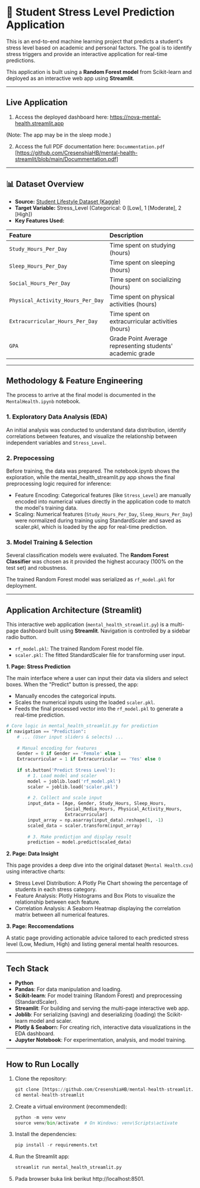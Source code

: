 # 🧠 Student Stress Level Prediction Application

This is an end-to-end machine learning project that predicts a student's stress level based on academic and personal factors. The goal is to identify stress triggers and provide an interactive application for real-time predictions.

This application is built using a **Random Forest model** from Scikit-learn and deployed as an interactive web app using **Streamlit**.

---

## Live Application

1. Access the deployed dashboard here:
https://nova-mental-health.streamlit.app

(Note: The app may be in the sleep mode.)

2. Access the full PDF documentation here:
`Docummentation.pdf` [https://github.com/CresenshiaHB/mental-health-streamlit/blob/main/Docummentation.pdf]

---

## 📊 Dataset Overview

* **Source:** [Student Lifestyle Dataset (Kaggle)]([https://www.kaggle.com/datasets/steve1215rogg/student-lifestyle-dataset])
* **Target Variable:** Stress_Level (Categorical: 0 [Low], 1 [Moderate], 2 [High])
* **Key Features Used:**

| Feature | Description |
| :--- | :--- |
| `Study_Hours_Per_Day` | Time spent on studying (hours) |
| `Sleep_Hours_Per_Day` | Time spent on sleeping (hours) |
| `Social_Hours_Per_Day` | Time spent on socializing (hours) |
| `Physical_Activity_Hours_Per_Day` | Time spent on physical activities (hours) |
| `Extracurricular_Hours_Per_Day` | Time spent on extracurricular activities (hours) |
| `GPA ` | Grade Point Average representing students' academic grade |

---

## Methodology & Feature Engineering

The process to arrive at the final model is documented in the `MentalHealth.ipynb` notebook.

### 1. Exploratory Data Analysis (EDA)

An initial analysis was conducted to understand data distribution, identify correlations between features, and visualize the relationship between independent variables and `Stress_Level`.

### 2. Prepocessing

Before training, the data was prepared. The notebook.ipynb shows the exploration, while the mental_health_streamlit.py app shows the final preprocessing logic required for inference:

* Feature Encoding: Categorical features (like `Stress_Level`) are manually encoded into numerical values directly in the application code to match the model's training data.
* Scaling: Numerical features (`Study_Hours_Per_Day`, `Sleep_Hours_Per_Day`) were normalized during training using StandardScaler and saved as scaler.pkl, which is loaded by the app for real-time prediction.

### 3. Model Training & Selection

Several classification models were evaluated. The **Random Forest Classifier** was chosen as it provided the highest accuracy (100% on the test set) and robustness.

The trained Random Forest model was serialized as `rf_model.pkl` for deployment.

---

## Application Architecture (Streamlit)

This interactive web application (`mental_health_streamlit.py`) is a multi-page dashboard built using **Streamlit**. Navigation is controlled by a sidebar radio button.

* `rf_model.pkl`: The trained Random Forest model file.
* `scaler.pkl`: The fitted StandardScaler file for transforming user input.

**1. Page: Stress Prediction**

The main interface where a user can input their data via sliders and select boxes. When the "Predict" button is pressed, the app:
* Manually encodes the categorical inputs.
* Scales the numerical inputs using the loaded `scaler.pkl`.
* Feeds the final processed vector into the `rf_model.pkl` to generate a real-time prediction.

```python
# Core logic in mental_health_streamlit.py for prediction
if navigation == "Prediction":
    # ... (User input sliders & selects) ...
    
    # Manual encoding for features
    Gender = 0 if Gender == 'Female' else 1
    Extracurricular = 1 if Extracurricular == 'Yes' else 0
    
    if st.button('Predict Stress Level'):
        # 1. Load model and scaler
        model = joblib.load('rf_model.pkl')
        scaler = joblib.load('scaler.pkl')
        
        # 2. Collect and scale input
        input_data = [Age, Gender, Study_Hours, Sleep_Hours, 
                      Social_Media_Hours, Physical_Activity_Hours, 
                      Extracurricular] 
        input_array = np.asarray(input_data).reshape(1, -1)
        scaled_data = scaler.transform(input_array)
        
        # 3. Make prediction and display result
        prediction = model.predict(scaled_data)
```

**2. Page: Data Insight**

This page provides a deep dive into the original dataset (`Mental Health.csv`) using interactive charts:
* Stress Level Distribution: A Plotly Pie Chart showing the percentage of students in each stress category.
* Feature Analysis: Plotly Histograms and Box Plots to visualize the relationship between each feature.
* Correlation Analysis: A Seaborn Heatmap displaying the correlation matrix between all numerical features.

**3. Page: Reccomendations**

A static page providing actionable advice tailored to each predicted stress level (Low, Medium, High) and listing general mental health resources.

---

## Tech Stack
* **Python**
* **Pandas**: For data manipulation and loading.
* **Scikit-learn**: For model training (Random Forest) and preprocessing (StandardScaler).
* **Streamlit**: For building and serving the multi-page interactive web app.
* **Joblib**: For serializing (saving) and deserializing (loading) the Scikit-learn model and scaler.
* **Plotly & Seabor**n: For creating rich, interactive data visualizations in the EDA dashboard.
* **Jupyter Notebook**: For experimentation, analysis, and model training.

---

## How to Run Locally
1. Clone the repository:
   ```python
   git clone [https://github.com/CresenshiaHB/mental-health-streamlit.git](https://github.com/CresenshiaHB/mental-health-streamlit.git)
   cd mental-health-streamlit
   ```
2. Create a virtual environment (recommended):
   ```python
   python -m venv venv
   source venv/bin/activate  # On Windows: venv\Scripts\activate
   ```
3. Install the dependencies:
   ```python
   pip install -r requirements.txt
   ```
4. Run the Streamlit app:
   ```python
   streamlit run mental_health_streamlit.py
   ```
5. Pada browser buka link berikut http://localhost:8501.
